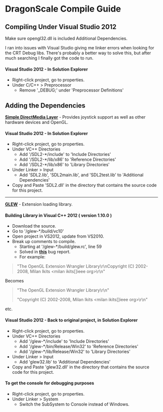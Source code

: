 # DragonScale Compile Guide

## Compiling Under Visual Studio 2012

Make sure opengl32.dll is included Additional Dependencies.

I ran into issues with Visual Studio giving me linker errors when looking for the CRT Debug libs. There's probably a better way to solve this, but after
much searching I finally got the code to run.
#### Visual Studio 2012 - In Solution Explorer
- Right-click project, go to properties.
- Under C/C++ > Preprocessor
	- Remove '_DEBUG;' under 'Preprocessor Definitions'

## Adding the Dependencies

[**Simple DirectMedia Layer**](http://www.libsdl.org/tmp/download-2.0.php) - Provides joystick support as well as other hardware devices and OpenGL.
#### Visual Studio 2012 - In Solution Explorer
- Right-click project, go to properties.
- Under VC++ Directories
	- Add '<SDL2 Path>/SDL2-*/include' to 'Include Directories'
	- Add '<SDL2 Path>/SDL2-*/lib/x86' to 'Reference Directories'
	- Add '<SDL2 Path>/SDL2-*/lib/x86' to 'Library Directories'
- Under Linker > Input
	- Add 'SDL2.lib', 'SDL2main.lib', and 'SDL2test.lib' to 'Additional Dependencies'
- Copy and Paste 'SDL2.dll' in the directory that contains the source code for this project.

---

[**GLEW**](http://glew.sourceforge.net/) - Extension loading library.
#### Building Library in Visual C++ 2012 ( version 1.10.0 )
- Download the source.
- Go to '<GLEW Path>/glew-*/build/vc10'
- Open project in VS2012, update from VS2010.
- Break up comments to compile.
	- Starting at '<GLEW Path>/glew-*/build/glew.rc', line 59
	- Solved in [**this**](http://sourceforge.net/p/glew/bugs/201/) bug report.
	- For example:

> "The OpenGL Extension Wrangler Library\r\nCopyright (C) 2002-2008, Milan Ikits <milan ikits[]ieee org>\r\n"

Becomes

> "The OpenGL Extension Wrangler Library\r\n"
> 
> "Copyright (C) 2002-2008, Milan Ikits <milan ikits[]ieee org>\r\n"

etc.

#### Visual Studio 2012 - Back to original project, in Solution Explorer
- Right-click project, go to properties.
- Under VC++ Directories
	- Add '<GLEW Path>/glew-*/include' to 'Include Directories'
	- Add '<GLEW Path>/glew-*/bin/Release/Win32' to 'Reference Directories'
	- Add '<GLEW Path>/glew-*/lib/Release/Win32' to 'Library Directories'
- Under Linker > Input
	- Add 'glew32.lib' to 'Additional Dependencies'
- Copy and Paste 'glew32.dll' in the directory that contains the source code for this project.

#### To get the console for debugging purposes
- Right-click project, go to properties.
- Under Linker > System
	- Switch the SubSystem to Console instead of Windows.